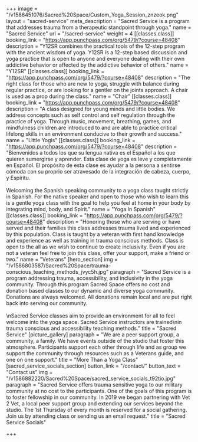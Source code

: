 +++
image = "/v1586451076/Sacred%20Space/Custom_Yoga_Session_znzeok.png"
layout = "sacred-service"
meta_description = "Sacred Service is a program that addresses trauma from a therapeutic standpoint through yoga."
name = "Sacred Service"
url = "/sacred-service"
weight = 4
[[classes.class]]
booking_link = "https://app.punchpass.com/org/5479/?course=48408"
description = "Y12SR combines the practical tools of the 12-step program with the ancient wisdom of yoga. Y12SR is a 12-step based discussion and yoga practice that is open to anyone and everyone dealing with their own addictive behavior or affected by the addictive behavior of others."
name = "Y12SR"
[[classes.class]]
booking_link = "https://app.punchpass.com/org/5479/?course=48408"
description = "The right class for those who are new to yoga, struggle with balance during regular practice, or are looking for a gentler on the joints approach. A chair is used as a prop during the class."
name = "Chair"
[[classes.class]]
booking_link = "https://app.punchpass.com/org/5479/?course=48408"
description = "A class designed for young minds and little bodies. We address concepts such as self control and self regulation through the practice of yoga. Through music, movement, breathing, games, and mindfulness children are introduced to and are able to practice critical lifelong skills in an environment conducive to their growth and success."
name = "Little Yogis"
[[classes.class]]
booking_link = "https://app.punchpass.com/org/5479/?course=48408"
description = "Bienvenidos a todos los que su lengua nativa es el Español a los que quieren sumergirse y aprender. Esta clase de yoga es leve y completamente en Español. El propósito de esta clase es ayudar a la persona a sentirse cómoda con su proprio ser atravesado de la integración de cabeza, cuerpo, y Espíritu.<br><br>Welcoming the Spanish speaking community to a yoga class taught strictly in Spanish. For the native speaker and open to those who wish to learn this is a gentle yoga class with the goal to help you feel at home in your body by integrating mind, body, and Spirit."
name = "Yoga In Spanish"
[[classes.class]]
booking_link = "https://app.punchpass.com/org/5479/?course=48408"
description = "Honoring those who are serving or have served and their families this class addresses trauma lived and experienced by this population. Class is taught by a veteran with first hand knowledge and experience as well as training in trauma conscious methods. Class is open to the all as we wish to continue to create inclusivity. Even if you are not a veteran feel free to join this class, offer your support, make a friend or two."
name = "Veterans"
[hero_section]
img = "/v1586803587/Sacred%20Space/trauma-conscious_teaching_methods_jvyc5h.jpg"
paragraph = "Sacred Service is a program addressing trauma, accessibility, and inclusivity in the yoga community. Through this program Sacred Space offers no cost and donation based classes to our dynamic and diverse yoga community. Donations are always welcomed. All donations remain local and are put right back into serving our community.<br><br>\nSacred Service classes aim to provide an environment for all to feel welcome into the yoga space. Sacred Service instructors are trained\nin trauma conscious and accessibility teaching methods."
title = "Sacred Service"
[picture_gallery]
paragraph = "We are a peer support group, a community, a family. We have events outside of the studio that foster this atmosphere. Participants support each other through life and as group we support the community through resources such as a Veterans guide, and one on one support."
title = "More Than a Yoga Class"
[sacred_service_socials_section]
button_link = "/contact/"
button_text = "Contact us"
img = "/v1586882220/Sacred%20Space/sacred_service_socials_t92tio.jpg"
paragraph = "Sacred Service offers trauma sensitive yoga to our military community at no cost to the participants. One of the goals of this program is to foster fellowship in our community. In 2019 we began partnering with Vet 2 Vet, a local peer support group and extending our services beyond the studio. The 1st Thursday of every month is reserved for a social gathering. Join us by attending class or sending us an email request."
title = "Sacred Service Socials"

+++
